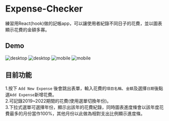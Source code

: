 # Expense-Checker
練習用React(hook)做的記帳app，可以讓使用者紀錄不同日子的花費，並以圖表顯示花費的金額多寡。

## Demo
![desktop](https://i.imgur.com/JiYZohx.png)
![desktop](https://i.imgur.com/fHJIPwr.png)
![mobile](https://i.imgur.com/Kq4qlHV.png)
![mobile](https://i.imgur.com/3Yfo4rG.png)

## 目前功能
1.按下 `Add New Expense` 後會跳出表單，輸入花費的`項目名稱`、`金額`及選擇`日期`後點選`Add Expense`新增花費。  
2.可記錄2019~2022期間的花費(使用選單切換年份)。  
3.下拉式選單可選擇年份，顯示出該年的花費紀錄，同時圖表進度條會以該年度花費最多的月份當作100%，其他月份以此做為相對支出比例顯示進度條。  

